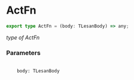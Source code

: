 # ActFn

```ts
export type ActFn = (body: TLesanBody) => any;
```

_type of ActFn_

<h3>Parameters</h3>
<pre>
  <code class="language-ts" style="padding: 0; margin-top: 12px; margin-top: -18px;">
    body: <a href="./ActFn/TLesanBody.md" target="_blank" style="text-decoration: none; cursor:pointer">TLesanBody</a>
  </code>
</pre>
